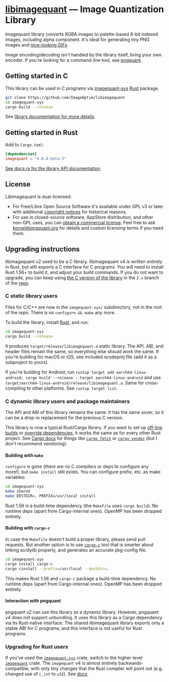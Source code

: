 # [libimagequant](https://pngquant.org/lib/) — Image Quantization Library

Imagequant library converts RGBA images to palette-based 8-bit indexed images, *including* alpha component. It's ideal for generating tiny PNG images and [nice-looking GIFs](https://gif.ski).

Image encoding/decoding isn't handled by the library itself, bring your own encoder. If you're looking for a command-line tool, see [pngquant](https://pngquant.org).

## Getting started in C

This library can be used in C programs via [imagequant-sys](https://github.com/ImageOptim/libimagequant/tree/main/imagequant-sys) [Rust](https://www.rust-lang.org/) package.

```bash
git clone https://github.com/ImageOptim/libimagequant
cd imagequant-sys
cargo build --release
```

See [library documentation for more details](https://pngquant.org/lib/).

## Getting started in Rust

Add to `Cargo.toml`:

```toml
[dependencies]
imagequant = "4.0.0-beta.5"
```

[See docs.rs for the library API documentation](https://docs.rs/imagequant).

## License

Libimagequant is dual-licensed:

* For Free/Libre Open Source Software it's available under GPL v3 or later with additional [copyright notices](https://raw.github.com/ImageOptim/libimagequant/master/COPYRIGHT) for historical reasons.
* For use in closed-source software, AppStore distribution, and other non-GPL uses, you can [obtain a commercial license](https://supso.org/projects/pngquant). Feel free to ask kornel@pngquant.org for details and custom licensing terms if you need them.

## Upgrading instructions

libimagequant v2 used to be a C library. libimagequant v4 is written entirely in Rust, but still exports a C interface for C programs. You will need to install Rust 1.56+ to build it, and adjust your build commands. If you do not want to upgrade, you can keep using [the C version of the library](https://github.com/imageoptim/libimagequant/tree/2.x) in the `2.x` branch of the [repo](https://github.com/ImageOptim/libimagequant).

### C static library users

Files for C/C++ are now in the `imagequant-sys/` subdirectory, not in the root of the repo. There is no `configure && make` any more.

To build the library, install [Rust](https://rustup.rs), and run:

```bash
cd imagequant-sys
cargo build --release
```

It produces `target/release/libimagequant.a` static library. The API, ABI, and header files remain the same, so everything else should work the same.
If you're building for macOS or iOS, see included xcodeproj file (add it as a subproject to yours).

If you're building for Android, run `rustup target add aarch64-linux-android; cargo build --release --target aarch64-linux-android` and use `target/aarch64-linux-android/release/libimagequant.a`. Same for cross-compiling to other platforms. See `rustup target list`.

### C dynamic library users and package maintainers

The API and ABI of this library remains the same. It has the same sover, so it can be a drop-in replacement for the previous C version.

This library is now a typical Rust/Cargo library. If you want to set up [off-line builds](https://doc.rust-lang.org/cargo/faq.html#how-can-cargo-work-offline) or [override dependencies](https://doc.rust-lang.org/cargo/reference/overriding-dependencies.html), it works the same as for every other Rust project. See [Cargo docs](https://doc.rust-lang.org/cargo/) for things like [`cargo fetch`](https://doc.rust-lang.org/cargo/commands/cargo-fetch.html) or [`cargo vendor`](https://doc.rust-lang.org/cargo/commands/cargo-vendor.html) (but I don't recommend vendoring).

#### Building with `make`

`configure` is gone (there are no C compilers or deps to configure any more!), but `make install` still exists. You can configure prefix, etc. as make variables:

```bash
cd imagequant-sys
make shared
make DESTDIR=. PREFIX=/usr/local install
```

Rust 1.56 is a build-time dependency (the `Makefile` uses `cargo build`). No runtime deps (apart from Cargo-internal ones). OpenMP has been dropped entirely.

#### Building with `cargo-c`

In case the `Makefile` doesn't build a proper library, please send pull requests. But another option is to use [`cargo-c`](//lib.rs/cargo-c) tool that is smarter about linking so/dylib properly, and generates an accurate pkg-config file.

```bash
cd imagequant-sys
cargo install cargo-c
cargo cinstall --prefix=/usr/local --destdir=.
```

This makes Rust 1.56 and `cargo-c` package a build-time dependency. No runtime deps (apart from Cargo-internal ones). OpenMP has been dropped entirely.

#### Interaction with pngquant

pngquant v2 can use this library as a dynamic library. However, pngquant v4 does not support unbundling. It uses this library as a Cargo dependency via its Rust-native interface. The shared libimagequant library exports only a stable ABI for C programs, and this interface is not useful for Rust programs.

### Upgrading for Rust users

If you've used the [`imagequant-sys`](//lib.rs/imagequant-sys) crate, switch to the higher-level [`imagequant`](//lib.rs/imagequant) crate. The `imagequant` v4 is almost entirely backwards-compatible, with only tiny changes that the Rust compiler will point out (e.g. changed use of `c_int` to `u32`). See [docs](https://docs.rs/imagequant/4.0.0-beta.4/imagequant/index.html).
